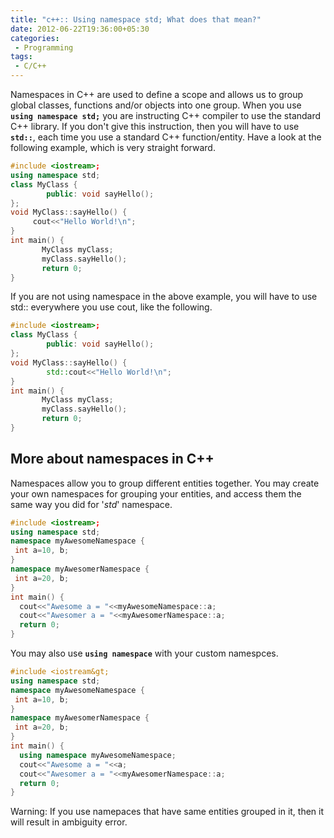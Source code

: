 ```yaml
---
title: "c++:: Using namespace std; What does that mean?"
date: 2012-06-22T19:36:00+05:30
categories:
 - Programming
tags:
 - C/C++
---
```


Namespaces in C++ are used to define a scope and allows us to group global classes, functions and/or objects into one group.
When you use <code><strong>using namespace std;</strong></code> you are instructing C++ compiler to use the standard C++ library. If you don't give this instruction, then you will have to use <code><strong>std::</strong></code>, each time you use a standard C++ function/entity.
 Have a look at the following example, which is very straight forward.

```cpp
#include <iostream>;
using namespace std;
class MyClass {
        public: void sayHello();
};
void MyClass::sayHello() {
     cout<<"Hello World!\n";
}
int main() {
       MyClass myClass;
       myClass.sayHello();
       return 0;
}
```

If you are not using namespace in the above example, you will have to use std:: everywhere you use cout, like the following.

```cpp
#include <iostream>;
class MyClass {
        public: void sayHello();
};
void MyClass::sayHello() {
        std::cout<<"Hello World!\n";
}
int main() {
       MyClass myClass;
       myClass.sayHello();
       return 0;
}
```

## More about namespaces in C++

Namespaces allow you to group different entities together. You may create your own namespaces for grouping your entities, and access them the same way you did for '<em>std</em>' namespace.

 ```cpp
#include <iostream>;
using namespace std;
namespace myAwesomeNamespace {
  int a=10, b;
}
namespace myAwesomerNamespace {
  int a=20, b;
}
int main() {
   cout<<"Awesome a = "<<myAwesomeNamespace::a;
   cout<<"Awesomer a = "<<myAwesomerNamespace::a;
   return 0;
}
```

You may also use <code><strong>using namespace</strong></code> with your custom namespces.

 ```cpp
#include <iostream&gt;
using namespace std;
namespace myAwesomeNamespace {
  int a=10, b;
}
namespace myAwesomerNamespace {
  int a=20, b;
}
int main() {
   using namespace myAwesomeNamespace;
   cout<<"Awesome a = "<<a;
   cout<<"Awesomer a = "<<myAwesomerNamespace::a;
   return 0;
}
```

Warning: If you use namepaces that have same entities grouped in it, then it will result in ambiguity error.

